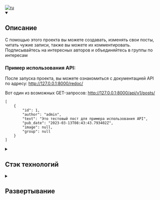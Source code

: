 <div><a href="https://github.com/VadimDovgopol774/api_final_yatube/blob/main/README.md" ><img alt="ru" src="https://img.shields.io/badge/version-on%20english-white"/></a></div>

<details open><summary><h2> Описание</h2></summary>

С помощью этого проекта вы можете создавать, изменять свои посты, читать чужие записи, также вы можете их комментировать. Подписывайтесь на интересных авторов и объединяйтесь в группы по интересам

### Пример использования API:
После запуска проекта, вы можете ознакомиться с документацией API по адресу: http://127.0.0.1:8000/redoc/

Вот один из возможных GET-запросов:
http://127.0.0.1:8000/api/v1/posts/

```
[
    {
        "id": 1,
        "author": "admin",
        "text": "Это тестовый пост для примера использования API",
        "pub_date": "2023-03-13T08:43:43.793402Z",
        "image": null,
        "group": null
    }
]
```

</details>

<details><summary><h2>Стэк технологий</h2></summary>
<img src="https://img.shields.io/badge/Python-%2314354c.svg?logo=Python&logoColor=white&style=flat" alt="Python" /> <img src="https://img.shields.io/badge/Django-%23092e20.svg?logo=django&logoColor=white&style=flat" alt="Django" /> <img src="https://img.shields.io/badge/Django-REST-ff1709?style=flat&logo=django&logoColor=white&color=ff1709&labelColor=gray" alt="DRF" />  <img src="https://img.shields.io/badge/JWT-000000?style=flat&logo=JSON%20web%20tokens&logoColor=white" alt="JWT" /> <img src="https://img.shields.io/badge/SQLite-07405E?style=flat&logo=sqlite&logoColor=white" alt="SQLite" />


</details>
<details><summary><h2>Развертывание</h2></summary>
Клонировать репозиторий и перейти в него в командной строке:

```
git clone https:/VadimDovgopol774/github.com/Vad/api_final_yatube.git
```

Cоздать и активировать виртуальное окружение:

```
python3 -m venv venv
```

* Если у вас Linux/macOS

    ```
    source venv/bin/activate
    ```

* Если у вас windows

    ```
    source venv/Scripts/activate
    ```

```
python3 -m pip install --upgrade pip
```

Установить зависимости из файла requirements.txt:

```
pip install -r requirements.txt
```

Выполнить миграции:

```
python3 manage.py migrate
```

Запустить проект:

```
python3 manage.py runserver
```

</details>
